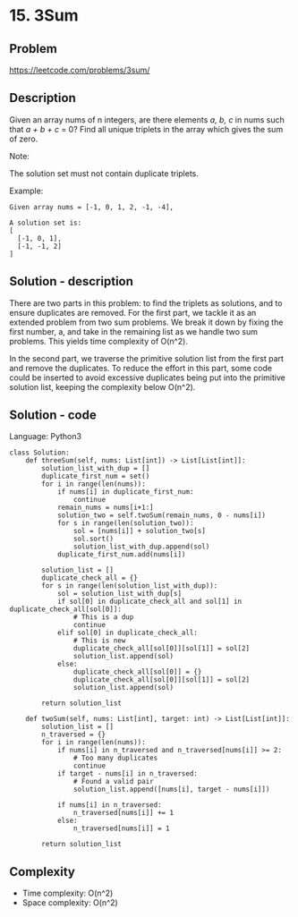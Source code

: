 # 15. 3Sum

## Problem

https://leetcode.com/problems/3sum/

## Description

Given an array nums of n integers, are there elements *a, b, c* in nums such that *a + b + c* = 0? Find all unique triplets in the array which gives the sum of zero.

Note:

The solution set must not contain duplicate triplets.

Example:

```
Given array nums = [-1, 0, 1, 2, -1, -4],

A solution set is:
[
  [-1, 0, 1],
  [-1, -1, 2]
]
```

## Solution - description

There are two parts in this problem: to find the triplets as solutions, and to ensure duplicates are removed. For the first part, we tackle it as an extended problem from two sum problems. We break it down by fixing the first number, a, and take in the remaining list as we handle two sum problems. This yields time complexity of O(n^2).

In the second part, we traverse the primitive solution list from the first part and remove the duplicates. To reduce the effort in this part, some code could be inserted to avoid excessive duplicates being put into the primitive solution list, keeping the complexity below O(n^2).

## Solution - code

Language: Python3

```
class Solution:
    def threeSum(self, nums: List[int]) -> List[List[int]]:
        solution_list_with_dup = []
        duplicate_first_num = set()
        for i in range(len(nums)):
            if nums[i] in duplicate_first_num:
                continue
            remain_nums = nums[i+1:]
            solution_two = self.twoSum(remain_nums, 0 - nums[i])
            for s in range(len(solution_two)):
                sol = [nums[i]] + solution_two[s]
                sol.sort()
                solution_list_with_dup.append(sol)
            duplicate_first_num.add(nums[i])
        
        solution_list = []
        duplicate_check_all = {}
        for s in range(len(solution_list_with_dup)):
            sol = solution_list_with_dup[s]
            if sol[0] in duplicate_check_all and sol[1] in duplicate_check_all[sol[0]]:
                # This is a dup
                continue
            elif sol[0] in duplicate_check_all:
                # This is new
                duplicate_check_all[sol[0]][sol[1]] = sol[2]
                solution_list.append(sol)
            else:
                duplicate_check_all[sol[0]] = {}
                duplicate_check_all[sol[0]][sol[1]] = sol[2]
                solution_list.append(sol)
        
        return solution_list
    
    def twoSum(self, nums: List[int], target: int) -> List[List[int]]:
        solution_list = []
        n_traversed = {}
        for i in range(len(nums)):
            if nums[i] in n_traversed and n_traversed[nums[i]] >= 2:
                # Too many duplicates
                continue
            if target - nums[i] in n_traversed:
                # Found a valid pair
                solution_list.append([nums[i], target - nums[i]])
            
            if nums[i] in n_traversed:
                n_traversed[nums[i]] += 1
            else:
                n_traversed[nums[i]] = 1
        
        return solution_list
```

## Complexity

* Time complexity:  O(n^2)
* Space complexity: O(n^2)
